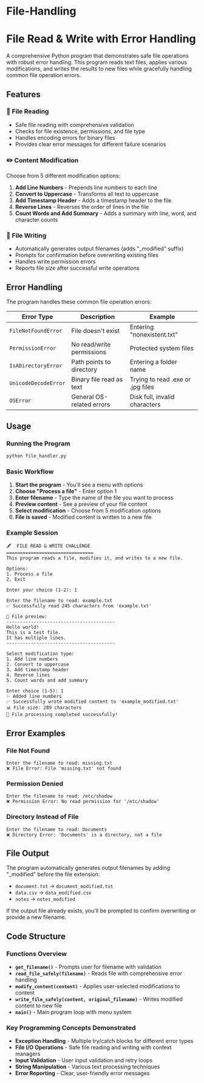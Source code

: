 # File-Handling

# File Read & Write with Error Handling

A comprehensive Python program that demonstrates safe file operations with robust error handling. This program reads text files, applies various modifications, and writes the results to new files while gracefully handling common file operation errors.

## Features

### 📖 File Reading
- Safe file reading with comprehensive validation
- Checks for file existence, permissions, and file type
- Handles encoding errors for binary files
- Provides clear error messages for different failure scenarios

### ✏️ Content Modification
Choose from 5 different modification options:
1. **Add Line Numbers** - Prepends line numbers to each line
2. **Convert to Uppercase** - Transforms all text to uppercase
3. **Add Timestamp Header** - Adds a timestamp header to the file
4. **Reverse Lines** - Reverses the order of lines in the file
5. **Count Words and Add Summary** - Adds a summary with line, word, and character counts

### 💾 File Writing
- Automatically generates output filenames (adds "_modified" suffix)
- Prompts for confirmation before overwriting existing files
- Handles write permission errors
- Reports file size after successful write operations

## Error Handling

The program handles these common file operation errors:

| Error Type | Description | Example |
|------------|-------------|---------|
| `FileNotFoundError` | File doesn't exist | Entering "nonexistent.txt" |
| `PermissionError` | No read/write permissions | Protected system files |
| `IsADirectoryError` | Path points to directory | Entering a folder name |
| `UnicodeDecodeError` | Binary file read as text | Trying to read .exe or .jpg files |
| `OSError` | General OS-related errors | Disk full, invalid characters |


## Usage

### Running the Program
```bash
python file_handler.py
```

### Basic Workflow
1. **Start the program** - You'll see a menu with options
2. **Choose "Process a file"** - Enter option 1
3. **Enter filename** - Type the name of the file you want to process
4. **Preview content** - See a preview of your file content
5. **Select modification** - Choose from 5 modification options
6. **File is saved** - Modified content is written to a new file

### Example Session
```
🖋️  FILE READ & WRITE CHALLENGE
================================
This program reads a file, modifies it, and writes to a new file.

Options:
1. Process a file
2. Exit

Enter your choice (1-2): 1

Enter the filename to read: example.txt
✅ Successfully read 245 characters from 'example.txt'

📄 File preview:
----------------------------------------
Hello world!
This is a test file.
It has multiple lines.
----------------------------------------

Select modification type:
1. Add line numbers
2. Convert to uppercase
3. Add timestamp header
4. Reverse lines
5. Count words and add summary

Enter choice (1-5): 1
✨ Added line numbers
✅ Successfully wrote modified content to 'example_modified.txt'
📊 File size: 289 characters
🎉 File processing completed successfully!
```

## Error Examples

### File Not Found
```
Enter the filename to read: missing.txt
❌ File Error: File 'missing.txt' not found
```

### Permission Denied
```
Enter the filename to read: /etc/shadow
❌ Permission Error: No read permission for '/etc/shadow'
```

### Directory Instead of File
```
Enter the filename to read: Documents
❌ Directory Error: 'Documents' is a directory, not a file
```

## File Output

The program automatically generates output filenames by adding "_modified" before the file extension:

- `document.txt` → `document_modified.txt`
- `data.csv` → `data_modified.csv`
- `notes` → `notes_modified`

If the output file already exists, you'll be prompted to confirm overwriting or provide a new filename.

## Code Structure

### Functions Overview

- **`get_filename()`** - Prompts user for filename with validation
- **`read_file_safely(filename)`** - Reads file with comprehensive error handling
- **`modify_content(content)`** - Applies user-selected modifications to content
- **`write_file_safely(content, original_filename)`** - Writes modified content to new file
- **`main()`** - Main program loop with menu system

### Key Programming Concepts Demonstrated

- **Exception Handling** - Multiple try/catch blocks for different error types
- **File I/O Operations** - Safe file reading and writing with context managers
- **Input Validation** - User input validation and retry loops
- **String Manipulation** - Various text processing techniques
- **Error Reporting** - Clear, user-friendly error messages
